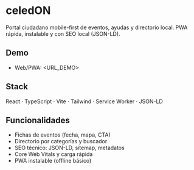 # celedON
Portal ciudadano mobile-first de eventos, ayudas y directorio local. PWA rápida, instalable y con SEO local (JSON-LD).

## Demo
- Web/PWA: <URL_DEMO>

## Stack
React · TypeScript · Vite · Tailwind · Service Worker · JSON-LD

## Funcionalidades
- Fichas de eventos (fecha, mapa, CTA)
- Directorio por categorías y buscador
- SEO técnico: JSON-LD, sitemap, metadatos
- Core Web Vitals y carga rápida
- PWA instalable (offline básico)
